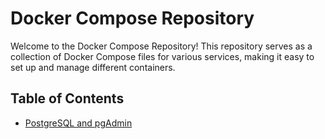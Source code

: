 # Docker Compose Repository

Welcome to the Docker Compose Repository! This repository serves as a collection of Docker Compose files for various services, making it easy to set up and manage different containers.

## Table of Contents

- [PostgreSQL and pgAdmin](https://github.com/FrhCode/docker-compose/blob/main/docker-compose-postgres.md)
